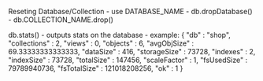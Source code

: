 Reseting Database/Collection
    - use DATABASE_NAME
    - db.dropDatabase()
    - db.COLLECTION_NAME.drop()

db.stats() 
    - outputs stats on the database
    - example: 
    {
        "db" : "shop",
        "collections" : 2,
        "views" : 0,
        "objects" : 6,
        "avgObjSize" : 69.33333333333333,
        "dataSize" : 416,
        "storageSize" : 73728,
        "indexes" : 2,
        "indexSize" : 73728,
        "totalSize" : 147456,
        "scaleFactor" : 1,
        "fsUsedSize" : 79789940736,
        "fsTotalSize" : 121018208256,
        "ok" : 1
    }